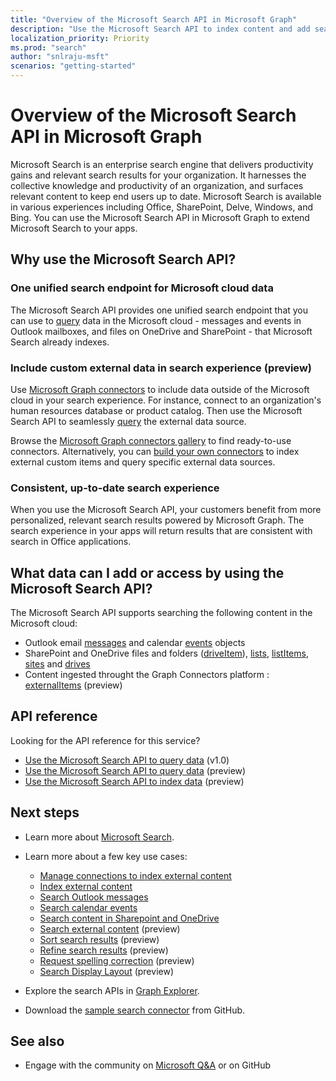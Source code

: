 ```yaml
---
title: "Overview of the Microsoft Search API in Microsoft Graph"
description: "Use the Microsoft Search API to index content and add search across your Office and indexed content to your apps."
localization_priority: Priority
ms.prod: "search"
author: "snlraju-msft"
scenarios: "getting-started"
---
```


# Overview of the Microsoft Search API in Microsoft Graph

Microsoft Search is an enterprise search engine that delivers productivity gains and relevant search results for your organization. It harnesses the collective knowledge and productivity of an organization, and surfaces relevant content to keep end users up to date. Microsoft Search is available in various experiences including Office, SharePoint, Delve, Windows, and Bing. You can use the Microsoft Search API in Microsoft Graph to extend Microsoft Search to your apps.


<!-- markdownlint-disable MD026 -->
## Why use the Microsoft Search API?

### One unified search endpoint for Microsoft cloud data

The Microsoft Search API provides one unified search endpoint that you can use to [query](/graph/api/search-query) data in the Microsoft cloud - messages and events in Outlook mailboxes, and files on OneDrive and SharePoint - that Microsoft Search already indexes.

### Include custom external data in search experience (preview)

Use [Microsoft Graph connectors](/microsoftsearch/connectors-overview) to include data outside of the Microsoft cloud in your search experience. For instance, connect to an organization's human resources database or product catalog. Then use the Microsoft Search API to seamlessly [query](/graph/api/search-query) the external data source. 

Browse the [Microsoft Graph connectors gallery](/microsoftsearch/connectors-gallery) to find ready-to-use connectors. Alternatively, you can [build your own connectors](/graph/api/resources/indexing-api-overview?view=graph-rest-beta&preserve-view=true#common-use-cases) to index external custom items and query specific external data sources.

### Consistent, up-to-date search experience

When you use the Microsoft Search API, your customers benefit from more personalized, relevant search results powered by Microsoft Graph. The search experience in your apps will return results that are consistent with search in Office applications.

## What data can I add or access by using the Microsoft Search API?

The Microsoft Search API supports searching the following content in the Microsoft cloud:

- Outlook email [messages](/graph/api/resources/message) and calendar [events](/graph/api/resources/event) objects
- SharePoint and OneDrive files and folders ([driveItem](/graph/api/resources/driveitem)), [lists](/graph/api/resources/list), [listItems](/graph/api/resources/listitem), [sites](/graph/api/resources/site) and [drives](/graph/api/resources/drive)
- Content ingested throught the Graph Connectors platform : [externalItems](/graph/api/resources/externalitem?view=graph-rest-beta&preserve-view=true) (preview)

## API reference

Looking for the API reference for this service?

- [Use the Microsoft Search API to query data](/graph/api/resources/search-api-overview?view=graph-rest-1.0) (v1.0)
- [Use the Microsoft Search API to query data](/graph/api/resources/search-api-overview?view=graph-rest-beta) (preview)
- [Use the Microsoft Search API to index data](/graph/api/resources/indexing-api-overview) (preview)

## Next steps

- Learn more about [Microsoft Search](/microsoftsearch/).
- Learn more about a few key use cases:
  - [Manage connections to index external content](search-index-manage-connections.md)
  - [Index external content](search-index-manage-items.md)
  - [Search Outlook messages](search-concept-messages.md)
  - [Search calendar events](search-concept-events.md)
  - [Search content in Sharepoint and OneDrive](search-concept-files.md)
  - [Search external content](search-concept-custom-types.md) (preview)
  - [Sort search results](search-concept-sort.md) (preview)
  - [Refine search results](search-concept-aggregation.md) (preview)
  - [Request spelling correction](#request-spelling-correction) (preview)
  - [Search Display Layout](search-concept-display-layout.md) (preview)
  
- Explore the search APIs in  [Graph Explorer](https://developer.microsoft.com/graph/graph-explorer).
- Download the [sample search connector](https://github.com/microsoftgraph/msgraph-search-connector-sample) from GitHub.

## See also

- Engage with the community on [Microsoft Q&A](/answers/products/m365#microsoft-graph)  or on GitHub
